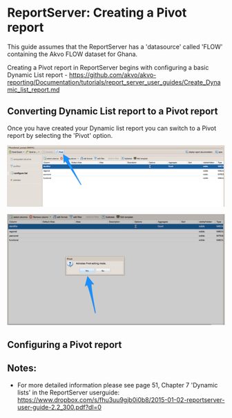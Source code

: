 # ReportServer:  Creating a Pivot report

This guide assumes that the ReportServer has a 'datasource' called 'FLOW' containing the Akvo FLOW dataset for Ghana.

Creating a Pivot report in ReportServer begins with configuring a basic Dynamic List report - https://github.com/akvo/akvo-reporting/Documentation/tutorials/report_server_user_guides/Create_Dynamic_list_report.md

##  Converting Dynamic List report to a Pivot report

Once you have created your Dynamic list report you can switch to a Pivot report by selecting the 'Pivot' option.

![activate](https://raw.githubusercontent.com/akvo/akvo-reporting/master/Documentation/tutorials/report_server_user_guides/img/160.png?raw=true "activate")

![pivot](https://raw.githubusercontent.com/akvo/akvo-reporting/master/Documentation/tutorials/report_server_user_guides/img/150.png?raw=true "pivot")

##  Configuring a Pivot report








## Notes:

- For more detailed information please see page 51, Chapter 7 'Dynamic lists' in the ReportServer userguide:  https://www.dropbox.com/s/fhu3uu9gjb0i0b8/2015-01-02-reportserver-user-guide-2.2_300.pdf?dl=0
















